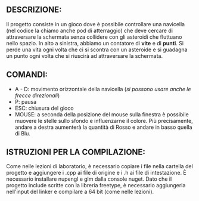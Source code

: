 ## DESCRIZIONE:
Il progetto consiste in un gioco dove è possibile controllare una navicella (nel codice la chiamo anche pod di atterraggio) che deve cercare di attraversare la schermata senza collidere con gli asteroidi che fluttuano nello spazio.
In alto a sinistra, abbiamo un contatore di **vite** e di **punti**.
Si perde una vita ogni volta che ci si scontra con un asteroide e si guadagna un punto ogni volta che si riuscirà ad attraversare la schermata.

## COMANDI:
- A - D: movimento orizzontale della navicella (_si possono usare anche le frecce direzionali_)
- P: pausa
- ESC: chiusura del gioco
- MOUSE: a seconda della posizione del mouse sulla finestra è possibile
muovere le stelle sullo sfondo e influenzarne il colore. Più precisamente, andare
a destra aumenterà la quantità di Rosso e andare in basso quella di Blu.

## ISTRUZIONI PER LA COMPILAZIONE:  
Come nelle lezioni di laboratorio, è necessario copiare i file nella cartella del progetto e aggiungere i .cpp ai file di origine e i .h ai file di intestazione.
È necessario installare nupengl e glm dalla console nuget.
Dato che il progetto include scritte con la libreria freetype, è necessario aggiungerla nell'input del linker e compilare a 64 bit (come nelle lezioni).
